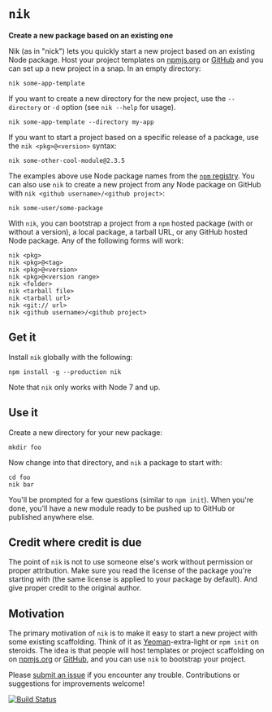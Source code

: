 # `nik`

**Create a new package based on an existing one**

Nik (as in "nick") lets you quickly start a new project based on an existing Node package.  Host your project templates on [npmjs.org](http://npmjs.org/) or [GitHub](https://github.com/) and you can set up a new project in a snap.  In an empty directory:

    nik some-app-template

If you want to create a new directory for the new project, use the `--directory` or `-d` option (see `nik --help` for usage).

    nik some-app-template --directory my-app

If you want to start a project based on a specific release of a package, use the `nik <pkg>@<version>` syntax:

    nik some-other-cool-module@2.3.5

The examples above use Node package names from the [`npm` registry](http://npmjs.org/).  You can also use `nik` to create a new project from any Node package on GitHub with `nik <github username>/<github project>`:

    nik some-user/some-package

With `nik`, you can bootstrap a project from a `npm` hosted package (with or without a version), a local package, a tarball URL, or any GitHub hosted Node package.  Any of the following forms will work:

    nik <pkg>
    nik <pkg>@<tag>
    nik <pkg>@<version>
    nik <pkg>@<version range>
    nik <folder>
    nik <tarball file>
    nik <tarball url>
    nik <git:// url>
    nik <github username>/<github project>

## Get it

Install `nik` globally with the following:

    npm install -g --production nik

Note that `nik` only works with Node 7 and up.

## Use it

Create a new directory for your new package:

    mkdir foo

Now change into that directory, and `nik` a package to start with:

    cd foo
    nik bar

You'll be prompted for a few questions (similar to `npm init`).  When you're done, you'll have a new module ready to be pushed up to GitHub or published anywhere else.

## Credit where credit is due

The point of `nik` is not to use someone else's work without permission or proper attribution.  Make sure you read the license of the package you're starting with (the same license is applied to your package by default).  And give proper credit to the original author.

## Motivation

The primary motivation of `nik` is to make it easy to start a new project with some existing scaffolding.  Think of it as [Yeoman](http://yeoman.io/)-extra-light or `npm init` on steroids.  The idea is that people will host templates or project scaffolding on on [npmjs.org](http://npmjs.org/) or [GitHub](https://github.com/), and you can use `nik` to bootstrap your project.

Please [submit an issue](https://github.com/tschaub/nik/issues) if you encounter any trouble.  Contributions or suggestions for improvements welcome!

[![Build Status](https://travis-ci.org/tschaub/nik.svg?branch=master)](https://travis-ci.org/tschaub/nik)
